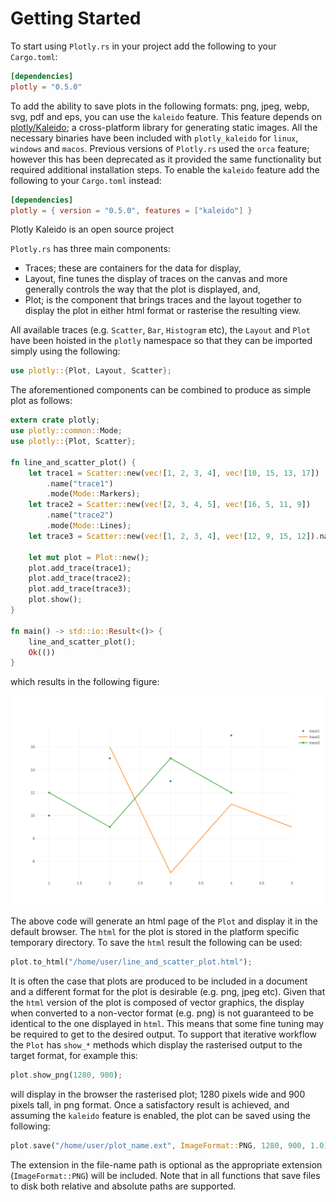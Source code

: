 # Getting Started

To start using `Plotly.rs` in your project add the following to your `Cargo.toml`:

```toml
[dependencies]
plotly = "0.5.0"
```

To add the ability to save plots in the following formats: png, jpeg, webp, svg, pdf and eps, you can use the `kaleido` feature. This feature depends on [plotly/Kaleido](https://github.com/plotly/Kaleido); a cross-platform library for generating static images. All the necessary binaries have been included with `plotly_kaleido` for `linux`, `windows` and `macos`. Previous versions of `Plotly.rs` used the `orca` feature; however this has been deprecated as it provided the same functionality but required additional installation steps. To enable the `kaleido` feature add the following to your `Cargo.toml` instead: 

```toml
[dependencies]
plotly = { version = "0.5.0", features = ["kaleido"] }
```

Plotly Kaleido is an open source project 


`Plotly.rs` has three main components: 

- Traces; these are containers for the data for display,
- Layout, fine tunes the display of traces on the canvas and more generally controls the way that the plot is displayed, and,
- Plot; is the component that brings traces and the layout together to display the plot in either html format or rasterise the resulting view.

All available traces (e.g. `Scatter`, `Bar`, `Histogram` etc), the `Layout` and `Plot` have been hoisted in the `plotly` namespace so that they can be imported simply using the following: 

```rust
use plotly::{Plot, Layout, Scatter};
```

The aforementioned components can be combined to produce as simple plot as follows: 
```rust
extern crate plotly;
use plotly::common::Mode;
use plotly::{Plot, Scatter};

fn line_and_scatter_plot() {
    let trace1 = Scatter::new(vec![1, 2, 3, 4], vec![10, 15, 13, 17])
        .name("trace1")
        .mode(Mode::Markers);
    let trace2 = Scatter::new(vec![2, 3, 4, 5], vec![16, 5, 11, 9])
        .name("trace2")
        .mode(Mode::Lines);
    let trace3 = Scatter::new(vec![1, 2, 3, 4], vec![12, 9, 15, 12]).name("trace3");

    let mut plot = Plot::new();
    plot.add_trace(trace1);
    plot.add_trace(trace2);
    plot.add_trace(trace3);
    plot.show();
}

fn main() -> std::io::Result<()> {
    line_and_scatter_plot();
    Ok(())
}
```

which results in the following figure: 

![line_and_scatter_plot](img/line_and_scatter_plot.png)

The above code will generate an html page of the `Plot` and display it in the default browser. The `html` for the plot is stored in the platform specific temporary directory. To save the `html` result the following can be used: 

```rust
plot.to_html("/home/user/line_and_scatter_plot.html");
```

It is often the case that plots are produced to be included in a document and a different format for the plot is desirable (e.g. png, jpeg etc). Given that the `html` version of the plot is composed of vector graphics, the display when converted to a non-vector format (e.g. png) is not guaranteed to be identical to the one displayed in `html`. This means that some fine tuning may be required to get to the desired output. To support that iterative workflow the `Plot` has `show_*` methods which display the rasterised output to the target format, for example this: 

```rust
plot.show_png(1280, 900);
```

will display in the browser the rasterised plot; 1280 pixels wide and 900 pixels tall, in png format. Once a satisfactory result is achieved, and assuming the `kaleido` feature is enabled, the plot can be saved using the following: 

```rust
plot.save("/home/user/plot_name.ext", ImageFormat::PNG, 1280, 900, 1.0);
```

The extension in the file-name path is optional as the appropriate extension (`ImageFormat::PNG`) will be included. Note that in all functions that save files to disk both relative and absolute paths are supported.
